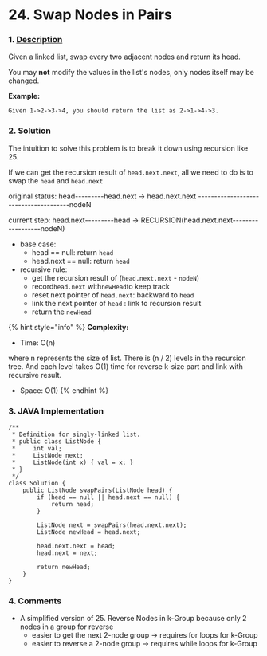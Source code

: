 # 24. Swap Nodes in Pairs

### 1. [Description](https://leetcode.com/problems/swap-nodes-in-pairs/)

Given a linked list, swap every two adjacent nodes and return its head.

You may **not** modify the values in the list's nodes, only nodes itself may be changed.

**Example:**

```text
Given 1->2->3->4, you should return the list as 2->1->4->3.
```



### 2. Solution

The intuition to solve this problem is to break it down using recursion like 25. 

If we can get the recursion result of `head.next.next`, all we need to do is to swap the `head` and `head.next`

original status: head---------head.next -&gt; head.next.next --------------------------------------nodeN

current step:     head.next---------head -&gt; RECURSION\(head.next.next------------------nodeN\)

* base case:
  * head == null: return `head`
  * head.next == null: return `head`
* recursive rule: 
  * get the recursion result of \(`head.next.next` - `nodeN`\)
  * record`head.next` with`newHead`to keep track
  * reset next pointer of `head.next`: backward to `head`
  * link the next pointer of `head` : link to recursion result
  * return the `newHead`

{% hint style="info" %}
**Complexity:**

* Time: O\(n\)  

where n represents the size of list. There is \(n / 2\) levels in the recursion tree. And each level takes O\(1\) time for reverse k-size part and link with recursive result.

* Space: O\(1\) 
{% endhint %}



### 3. JAVA Implementation

```text
/**
 * Definition for singly-linked list.
 * public class ListNode {
 *     int val;
 *     ListNode next;
 *     ListNode(int x) { val = x; }
 * }
 */
class Solution {
    public ListNode swapPairs(ListNode head) {
        if (head == null || head.next == null) {
            return head;
        }
        
        ListNode next = swapPairs(head.next.next);
        ListNode newHead = head.next;
        
        head.next.next = head;
        head.next = next;
        
        return newHead;
    }
}
```



### 4. Comments

* A simplified version of 25. Reverse Nodes in k-Group because only 2 nodes in a group for reverse
  * easier to get the next 2-node group -&gt; requires for loops for k-Group
  * easier to reverse a 2-node group -&gt; requires while loops for k-Group

